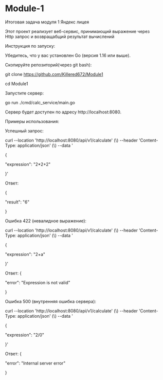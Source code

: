 # Module-1
Итоговая задача модуля 1 Яндекс лицея 

Этот проект реализует веб-сервис, принимающий выражение через Http запрос и возвращабщий результат вычислений

Инструкция по запуску:

Убедитесь, что у вас установлен Go (версия 1.16 или выше).

Скопируйте репозиторий(через git bash):

git clone https://github.com/Killered672/Module1

cd Module1

Запустите сервер:

go run ./cmd/calc_service/main.go

Сервер будет доступен по адресу http://localhost:8080.

Примеры использования:

Успешный запрос:

curl --location 'http://localhost:8080/api/v1/calculate' (\\)
--header 'Content-Type: application/json' (\\)
--data '

{

  "expression": "2*2+2"

}'

Ответ:

{

  "result": "6"
  
}



Ошибка 422 (невалидное выражение):

curl --location 'http://localhost:8080/api/v1/calculate' (\\)
--header 'Content-Type: application/json' (\\)
--data '

{

  "expression": "2+a"

}'

Ответ:
{

  "error": "Expression is not valid"

}



Ошибка 500 (внутренняя ошибка сервера):

curl --location 'http://localhost:8080/api/v1/calculate' (\\)
--header 'Content-Type: application/json' (\\)
--data '

{

  "expression": "2/0"

}'

Ответ:
{

  "error": "Internal server error"
  
}